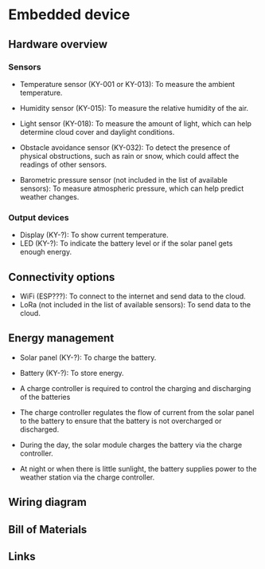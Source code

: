 # Embedded device

## Hardware overview
### Sensors
- Temperature sensor (KY-001 or KY-013): To measure the ambient temperature.

- Humidity sensor (KY-015): To measure the relative humidity of the air.

- Light sensor (KY-018): To measure the amount of light, which can help determine cloud cover and daylight conditions.

- Obstacle avoidance sensor (KY-032): To detect the presence of physical obstructions, such as rain or snow, which could affect the readings of other sensors.

- Barometric pressure sensor (not included in the list of available sensors): To measure atmospheric pressure, which can help predict weather changes.

### Output devices
- Display (KY-?): To show current temperature.
- LED (KY-?): To indicate the battery level or if the solar panel gets enough energy.

## Connectivity options
- WiFi (ESP???): To connect to the internet and send data to the cloud.
- LoRa (not included in the list of available sensors): To send data to the cloud.


## Energy management
- Solar panel (KY-?): To charge the battery.
- Battery (KY-?): To store energy.

- A charge controller is required to control the charging and discharging of the batteries
  
- The charge controller regulates the flow of current from the solar panel to the battery to ensure that the battery is not overcharged or discharged.

- During the day, the solar module charges the battery via the charge controller.

- At night or when there is little sunlight, the battery supplies power to the weather station via the charge controller.







## Wiring diagram

## Bill of Materials

## Links
